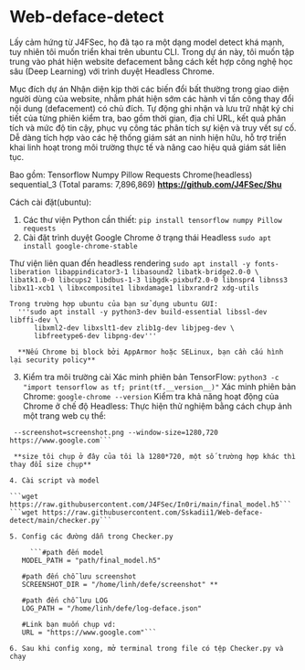 # Web-deface-detect
Lấy cảm hứng từ J4FSec, họ đã tạo ra một dạng model detect khá mạnh, tuy nhiên tôi muốn triển khai trên ubuntu CLI.
Trong dự án này, tôi muốn tập trung vào phát hiện website defacement bằng cách kết hợp công nghệ học sâu (Deep Learning) với  trình duyệt Headless Chrome. 

Mục đích dự án 
Nhận diện kịp thời các biến đổi bất thường trong giao diện người dùng của website, nhằm phát hiện sớm các hành vi tấn công thay đổi nội dung (defacement) có chủ đích.
Tự động ghi nhận và lưu trữ nhật ký chi tiết của từng phiên kiểm tra, bao gồm thời gian, địa chỉ URL, kết quả phân tích và mức độ tin cậy, phục vụ công tác phân tích sự kiện và truy vết sự cố.
Dễ dàng tích hợp vào các hệ thống giám sát an ninh hiện hữu, hỗ trợ triển khai linh hoạt trong môi trường thực tế và nâng cao hiệu quả giám sát liên tục.

  Bao gồm:
    Tensorflow
    Numpy
    Pillow
    Requests
    Chrome(headless)
    sequential_3 (Total params: 7,896,869) **https://github.com/J4FSec/Shu**

Cách cài đặt(ubuntu): 
  
  1. Các thư viện Python cần thiết:
     ```pip install tensorflow numpy Pillow requests```
  2. Cài đặt trình duyệt Google Chrome ở trạng thái Headless
     ```sudo apt install google-chrome-stable```

  Thư viện liên quan đến headless rendering
          ```sudo apt install -y fonts-liberation libappindicator3-1 libasound2 libatk-bridge2.0-0 \
          libatk1.0-0 libcups2 libdbus-1-3 libgdk-pixbuf2.0-0 libnspr4 libnss3 libx11-xcb1 \
          libxcomposite1 libxdamage1 libxrandr2 xdg-utils```

    Trong trường hợp ubuntu của bạn sử dụng ubuntu GUI:
      '''sudo apt install -y python3-dev build-essential libssl-dev libffi-dev \
          libxml2-dev libxslt1-dev zlib1g-dev libjpeg-dev \
          libfreetype6-dev libpng-dev'''

      **Nếu Chrome bị block bởi AppArmor hoặc SELinux, bạn cần cấu hình lại security policy**

  3. Kiểm tra môi trường cài 
    Xác minh phiên bản TensorFlow:
    ```python3 -c "import tensorflow as tf; print(tf.__version__)"```
    Xác minh phiên bản Chrome:
    ```google-chrome --version```
    Kiểm tra khả năng hoạt động của Chrome ở chế độ Headless:
    Thực hiện thử nghiệm bằng cách chụp ảnh một trang web cụ thể:
   ``` google-chrome --headless --no-sandbox --disable-gpu \
    --screenshot=screenshot.png --window-size=1280,720 https://www.google.com```

    **size tôi chụp ở đây của tôi là 1280*720, một số trường hợp khác thì thay đổi size chụp**

  4. Cài script và model

  ```wget https://raw.githubusercontent.com/J4FSec/In0ri/main/final_model.h5```
  ```wget https://raw.githubusercontent.com/Sskadii1/Web-deface-detect/main/checker.py```

  5. Config các đường dẫn trong Checker.py

        ```#path đến model
      MODEL_PATH = "path/final_model.h5" 
      
      #path đến chỗ lưu screenshot
      SCREENSHOT_DIR = "/home/linh/defe/screenshot" **
      
      #path đến chỗ lưu LOG
      LOG_PATH = "/home/linh/defe/log-deface.json"
      
      #Link bạn muốn chụp vd:
      URL = "https://www.google.com"```

  6. Sau khi config xong, mở terminal trong file có tệp Checker.py và chạy



  
